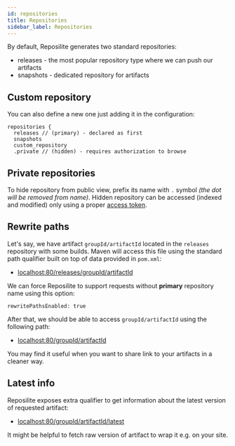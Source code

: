 ```yaml
---
id: repositories
title: Repositories
sidebar_label: Repositories
---
```


By default, Reposilite generates two standard repositories:

* releases - the most popular repository type where we can push our artifacts
* snapshots - dedicated repository for artifacts 

## Custom repository 
You can also define a new one just adding it in the configuration:

```json5
repositories {
  releases // (primary) - declared as first
  snapshots
  custom_repository
  .private // (hidden) - requires authorization to browse
```

## Private repositories
To hide repository from public view, prefix its name with `.` symbol *(the dot will be removed from name)*.
Hidden repository can be accessed (indexed and modified) only using a proper [access token](authorization#access-token).

## Rewrite paths
Let's say, we have artifact `groupId/artifactId` located in the `releases` repository with some builds.
Maven will access this file using the standard path qualifier built on top of data provided in `pom.xml`:

* [localhost:80/releases/groupId/artifactId](http://localhost:80/releases/groupId/artifactId)

We can force Reposilite to support requests without **primary** repository name using this option:

```properties
rewritePathsEnabled: true
```

After that, we should be able to access `groupId/artifactId` using the following path:

* [localhost:80/groupId/artifactId](http://localhost:80/groupId/artifactId)

You may find it useful when you want to share link to your artifacts in a cleaner way.

## Latest info

Reposilite exposes extra qualifier to get information about the latest version of requested artifact:

* [localhost:80/groupId/artifactId/latest](http://localhost:80/groupId/artifactId/latest)

It might be helpful to fetch raw version of artifact to wrap it e.g. on your site.
